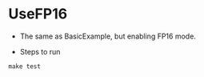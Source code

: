 # UseFP16

+ The same as BasicExample, but enabling FP16 mode.

+ Steps to run

```shell
make test
```
